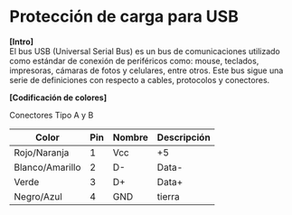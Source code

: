 # Protección de carga para USB


**[Intro]**  
El bus USB (Universal Serial Bus) es un bus de comunicaciones utilizado como estándar de conexión de periféricos como: mouse, teclados, impresoras, cámaras de fotos y celulares, entre otros.
Este bus sigue una serie de definiciones con respecto a cables, protocolos y conectores.
  
  
**[Codificación de colores]**  
  
Conectores Tipo A y B  

| Color | Pin | Nombre | Descripción |
| ------ | ------ | ------ | ------ |
| Rojo/Naranja | 1 | Vcc | +5 |
| Blanco/Amarillo | 2 | D- | Data- |
| Verde | 3 | D+ | Data+ |
| Negro/Azul | 4 | GND | tierra |
``` 
```
